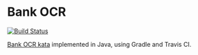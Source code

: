 # Bank OCR

[![Build Status](https://travis-ci.com/ginevracoal/bank-ocr-gradle.svg?branch=master)](https://travis-ci.com/ginevracoal/bank-ocr-gradle)

[Bank OCR kata](http://codingdojo.org/kata/BankOCR/) implemented in Java, using Gradle and Travis CI.
